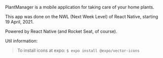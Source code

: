 PlantManager is a mobile application for taking care of your home plants.

This app was done on the NWL (Next Week Level) of React Native, starting 19 April, 2021.

Powered by React Native (and Rocket Seat, of course).

Util information:
> To install icons at expo: `$ expo install @expo/vector-icons`

